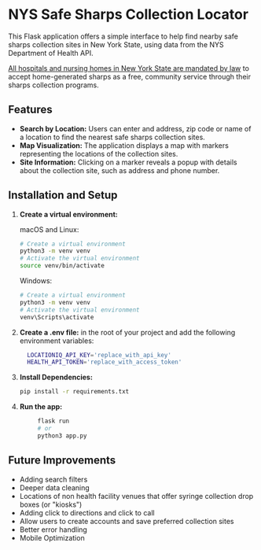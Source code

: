 # NYS Safe Sharps Collection Locator

This Flask application offers a simple interface to help find nearby safe sharps collection sites in New York State, using data from the NYS Department of Health API.

[All hospitals and nursing homes in New York State are mandated by law](https://www.nysenate.gov/legislation/laws/PBH/1389-DD) to accept home-generated sharps as a free, community service through their sharps collection programs.

## Features

- **Search by Location:** Users can enter and address, zip code or name of a location to find the nearest safe sharps collection sites.
- **Map Visualization:** The application displays a map with markers representing the locations of the collection sites.
- **Site Information:** Clicking on a marker reveals a popup with details about the collection site, such as address and phone number.

## Installation and Setup

1. **Create a virtual environment:**

   macOS and Linux:

   ```bash
   # Create a virtual environment
   python3 -m venv venv
   # Activate the virtual environment
   source venv/bin/activate

   ```

   Windows:

   ```bash
   # Create a virtual environment
   python3 -m venv venv
   # Activate the virtual environment
   venv\Scripts\activate

   ```

2. **Create a .env file:**
   in the root of your project and add the following environment variables:

   ```bash
     LOCATIONIQ_API_KEY='replace_with_api_key'
     HEALTH_API_TOKEN='replace_with_access_token'
   ```

3. **Install Dependencies:**

   ```bash
   pip install -r requirements.txt
   ```

4. **Run the app:**
   ```bash
        flask run
        # or
        python3 app.py
   ```

## Future Improvements

- Adding search filters
- Deeper data cleaning
- Locations of non health facility venues that offer syringe collection drop boxes (or "kiosks")
- Adding click to directions and click to call
- Allow users to create accounts and save preferred collection sites
- Better error handling
- Mobile Optimization
